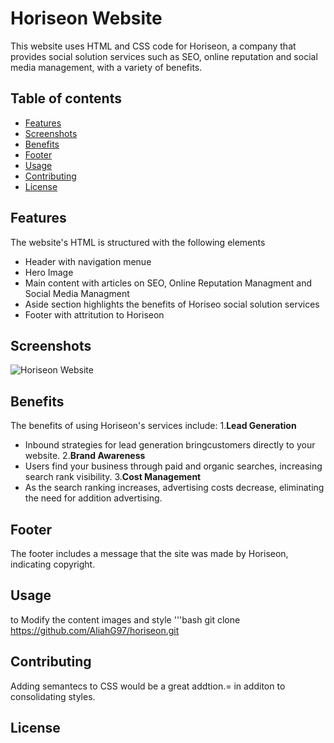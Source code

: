 # Horiseon Website
This website uses HTML and CSS code for Horiseon, a company that provides social solution services such as SEO, online reputation and social media management, with a variety of benefits.

## Table of contents
- [Features](#features)
- [Screenshots](#screenshots)
- [Benefits](#benefits)
- [Footer](footer)
- [Usage](#usage)
- [Contributing](#contributing)
- [License](#license)

## Features
The website's HTML  is structured with the following elements
- Header with navigation menue
- Hero Image
- Main content with articles on SEO, Online Reputation Managment and Social Media Managment
- Aside section highlights the benefits of Horiseo social solution services
- Footer with attritution to Horiseon

## Screenshots
![Horiseon Website](./assets/images/screenshot.png)

## Benefits
The benefits of using Horiseon's services include:
1.**Lead Generation** 
  - Inbound strategies for lead generation bringcustomers directly to your website.
2.**Brand Awareness**
  - Users find your business through paid and organic searches, increasing search rank visibility.
3.**Cost Management**
  - As the search ranking increases, advertising costs decrease, eliminating the need for addition advertising.

## Footer
The footer includes a message that the site was made by Horiseon, indicating copyright.

## Usage 
to Modify the content images and style 
'''bash
git clone https://github.com/AliahG97/horiseon.git

## Contributing
Adding semantecs to CSS would be a great addtion.= in additon to consolidating styles.

## License



